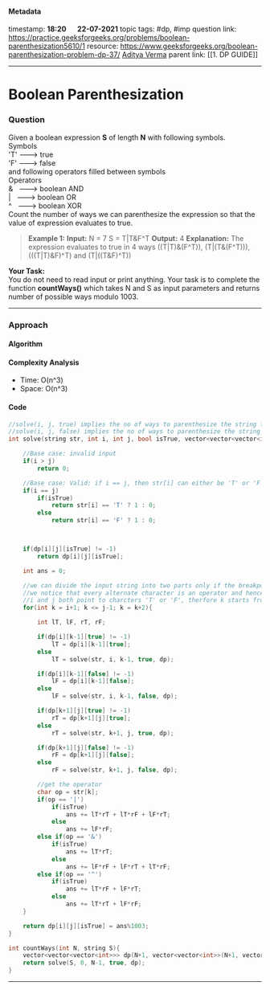 #### Metadata

timestamp: **18:20**  &emsp;  **22-07-2021**
topic tags: #dp, #imp 
question link: https://practice.geeksforgeeks.org/problems/boolean-parenthesization5610/1
resource: https://www.geeksforgeeks.org/boolean-parenthesization-problem-dp-37/
[Aditya Verma](https://www.youtube.com/watch?v=pGVguAcWX4g&list=PL_z_8CaSLPWekqhdCPmFohncHwz8TY2Go&index=38)
parent link: [[1. DP GUIDE]]

---

# Boolean Parenthesization

### Question

Given a boolean expression **S** of length **N** with following symbols.  
Symbols  
 'T' ---> true  
 'F' ---> false  
and following operators filled between symbols  
Operators  
 &   ---> boolean AND  
 |   ---> boolean OR  
 ^   ---> boolean XOR  
Count the number of ways we can parenthesize the expression so that the value of expression evaluates to true.


>**Example 1:**
**Input:** N = 7
S = T|T&F^T
**Output:** 4
**Explanation:** The expression evaluates to true in 4 ways ((T|T)&(F^T)), 
(T|(T&(F^T))), (((T|T)&F)^T) and (T|((T&F)^T))


**Your Task:**  
You do not need to read input or print anything. Your task is to complete the function **countWays()** which takes N and S as input parameters and returns number of possible ways modulo 1003.

---


### Approach

#### Algorithm

#### Complexity Analysis
- Time: O(n^3)
- Space: O(n^3)


#### Code

``` cpp
//solve(i, j, true) implies the no of ways to parenthesize the string from i to j such that the result is true
//solve(i, j, false) implies the no of ways to parenthesize the string from i to j such that the result is false
int solve(string str, int i, int j, bool isTrue, vector<vector<vector<int>>> &dp){

	//Base case: invalid input
	if(i > j)
		return 0;

	//Base case: Valid: if i == j, then str[i] can either be 'T' or 'F'
	if(i == j)
		if(isTrue)
			return str[i] == 'T' ? 1 : 0;
		else
			return str[i] == 'F' ? 1 : 0;



	if(dp[i][j][isTrue] != -1)
		return dp[i][j][isTrue];

	int ans = 0;

	//we can divide the input string into two parts only if the breakpoint is an operator
	//we notice that every alternate character is an operator and hence a candidate to be the breakpoint, hence we increment k by 2
	//i and j both point to charcters 'T' or 'F', therfore k starts from i+1 and ends at j-1
	for(int k = i+1; k <= j-1; k = k+2){

		int lT, lF, rT, rF;

		if(dp[i][k-1][true] != -1)
			lT = dp[i][k-1][true];
		else
			lT = solve(str, i, k-1, true, dp);

		if(dp[i][k-1][false] != -1)
			lF = dp[i][k-1][false];
		else
			lF = solve(str, i, k-1, false, dp);

		if(dp[k+1][j][true] != -1)
			rT = dp[k+1][j][true];
		else
			rT = solve(str, k+1, j, true, dp);

		if(dp[k+1][j][false] != -1)
			rF = dp[k+1][j][false];
		else
			rF = solve(str, k+1, j, false, dp);

		//get the operator
		char op = str[k];
		if(op == '|')
			if(isTrue)
				ans += lT*rT + lT*rF + lF*rT;
			else
				ans += lF*rF;
		else if(op == '&')
			if(isTrue)
				ans += lT*rT;
			else
				ans += lF*rF + lF*rT + lT*rF;
		else if(op == '^')
			if(isTrue)
				ans += lT*rF + lF*rT;
			else
				ans += lT*rT + lF*rF;
	}

	return dp[i][j][isTrue] = ans%1003;
}

int countWays(int N, string S){
	vector<vector<vector<int>>> dp(N+1, vector<vector<int>>(N+1, vector<int>(2, -1)));
	return solve(S, 0, N-1, true, dp);
}

```

---


